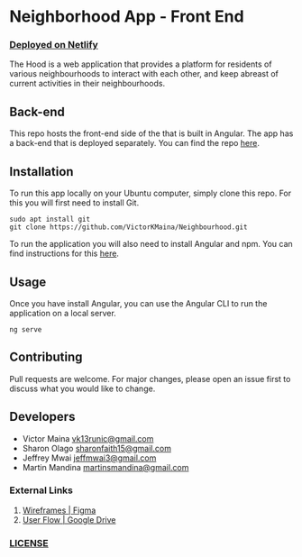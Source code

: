 # Neighborhood App - Front End
### [Deployed on Netlify](https://neighbourhood-back.herokuapp.com/)

The Hood is a web application that provides a platform for residents of various neighbourhoods to interact with each other, and keep abreast of current activities in their neighbourhoods.

## Back-end

This repo hosts the front-end side of the that is built in Angular. The app has a back-end that is deployed separately. You can find the repo [here](https://github.com/SharonFaith/neighbourhood-backend).

## Installation

To run this app locally on your Ubuntu computer, simply clone this repo. For this you will first need to install Git.

```
sudo apt install git
git clone https://github.com/VictorKMaina/Neighbourhood.git
```

To run the application you will also need to install Angular and npm. You can find instructions for this [here](https://angular.io/guide/setup-local).

## Usage

Once you have install Angular, you can use the Angular CLI to run the application on a local server.

```
ng serve
```

## Contributing
Pull requests are welcome. For major changes, please open an issue first to discuss what you would like to change.

## Developers
- Victor Maina vk13runic@gmail.com
- Sharon Olago
sharonfaith15@gmail.com
- Jeffrey Mwai
jeffmwai3@gmail.com
- Martin Mandina
martinsmandina@gmail.com

### External Links
1. [Wireframes | Figma]()
2. [User Flow | Google Drive]()

### [LICENSE](/LICENSE)
